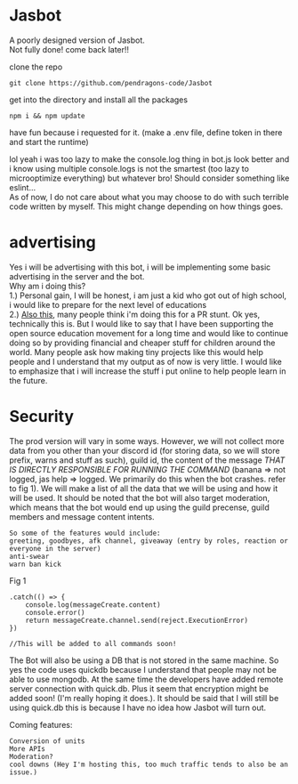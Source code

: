 # Jasbot
A poorly designed version of Jasbot.    
Not fully done! come back later!!   

clone the repo    
```
git clone https://github.com/pendragons-code/Jasbot
```

get into the directory and install all the packages   
```
npm i && npm update
```

have fun because i requested for it. (make a .env file, define token in there and start the runtime)    


lol yeah i was too lazy to make the console.log thing in bot.js look better and i know using multiple console.logs is not the smartest (too lazy to microoptimize everything) but whatever bro!
Should consider something like eslint...        
    As of now, I do not care about what you may choose to do with such terrible code written by myself.
    This might change depending on how things goes.


# advertising

Yes i will be advertising with this bot, i will be implementing some basic advertising in the server and the bot.       
Why am i doing this?        
1.) Personal gain, I will be honest, i am just a kid who got out of high school, i would like to prepare for the next level of educations           
2.) [Also this](https://help.unicef.org/?country=SG&gclid=Cj0KCQjw08aYBhDlARIsAA_gb0dKglzLKjs81QBdnLsIzXmEo8CxFeT_nLeL-4XE9jgDJ6eX3Biw-b4aAv8CEALw_wcB), many people think i'm doing this for a PR stunt. Ok yes, technically this is. But I would like to say that I have been supporting the open source education movement for a long time and would like to continue doing so by providing financial and cheaper stuff for children around the world. Many people ask how making tiny projects like this would help people and I understand that my output as of now is very little. I would like to emphasize that i will increase the stuff i put online to help people learn in the future.




# Security
The prod version will vary in some ways. However, we will not collect more data from you other than your discord id (for storing data, so we will store prefix, warns and stuff as such), guild id, the content of the message *THAT IS DIRECTLY RESPONSIBLE FOR RUNNING THE COMMAND* (banana => not logged, jas help => logged. We primarily do this when the bot crashes. refer to fig 1). We will make a list of all the data that we will be using and how it will be used. It should be noted that the bot will also target moderation, which means that the bot would end up using the guild precense, guild members and message content intents.
```
So some of the features would include:
greeting, goodbyes, afk channel, giveaway (entry by roles, reaction or everyone in the server)
anti-swear
warn ban kick
```        

Fig 1       
```
.catch(() => {
    console.log(messageCreate.content)
    console.error()
    return messageCreate.channel.send(reject.ExecutionError)
})

//This will be added to all commands soon!
```


The Bot will also be using a DB that is not stored in the same machine. So yes the code uses quickdb because I understand that people may not be able to use mongodb. At the same time the developers have added remote server connection with quick.db. Plus it seem that encryption might be added soon! (I'm really hoping it does.). It should be said that I will still be using quick.db this is because I have no idea how Jasbot will turn out.





Coming features:

```
Conversion of units
More APIs
Moderation?
cool downs (Hey I'm hosting this, too much traffic tends to also be an issue.)
```
